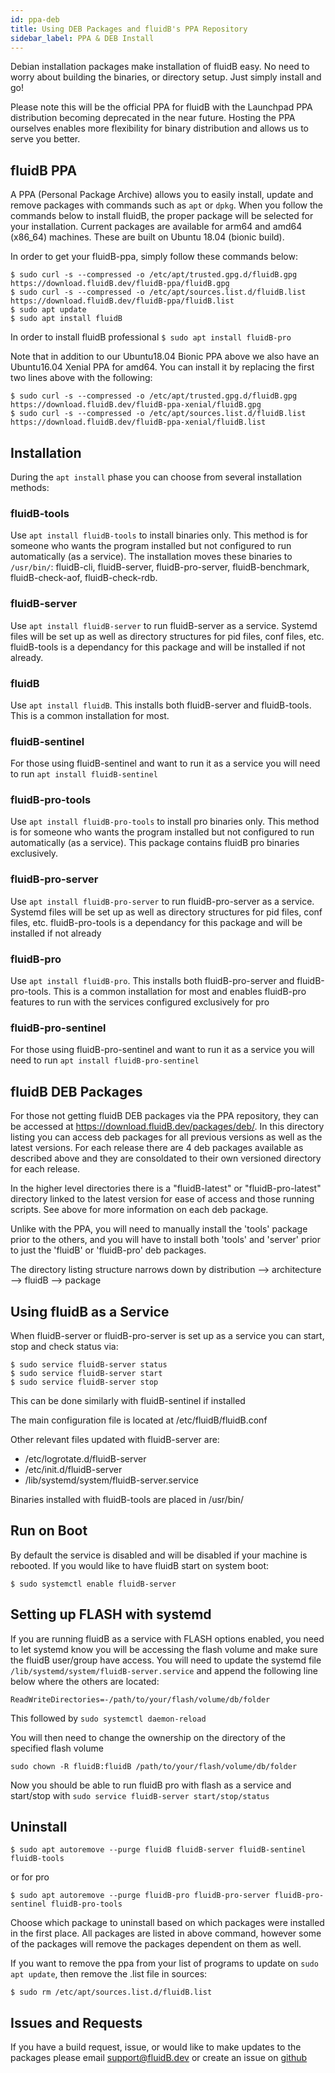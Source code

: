 ```yaml
---
id: ppa-deb
title: Using DEB Packages and fluidB's PPA Repository
sidebar_label: PPA & DEB Install
---
```


<div id="blog_body">

Debian installation packages make installation of fluidB easy. No need to worry about building the binaries, or directory setup. Just simply install and go!

Please note this will be the official PPA for fluidB with the Launchpad PPA distribution becoming deprecated in the near future. Hosting the PPA ourselves enables more flexibility for binary distribution and allows us to serve you better. 

## fluidB PPA

A PPA (Personal Package Archive) allows you to easily install, update and remove packages with commands such as `apt` or `dpkg`. When you follow the commands below to install fluidB, the proper package will be selected for your installation. Current packages are available for arm64 and amd64 (x86_64) machines. These are built on Ubuntu 18.04 (bionic build).

In order to get your fluidB-ppa, simply follow these commands below:
```
$ sudo curl -s --compressed -o /etc/apt/trusted.gpg.d/fluidB.gpg https://download.fluidB.dev/fluidB-ppa/fluidB.gpg
$ sudo curl -s --compressed -o /etc/apt/sources.list.d/fluidB.list https://download.fluidB.dev/fluidB-ppa/fluidB.list
$ sudo apt update
$ sudo apt install fluidB
```
In order to install fluidB professional `$ sudo apt install fluidB-pro`

Note that in addition to our Ubuntu18.04 Bionic PPA above we also have an Ubuntu16.04 Xenial PPA for amd64. You can install it by replacing the  first two lines above with the following:
```
$ sudo curl -s --compressed -o /etc/apt/trusted.gpg.d/fluidB.gpg https://download.fluidB.dev/fluidB-ppa-xenial/fluidB.gpg
$ sudo curl -s --compressed -o /etc/apt/sources.list.d/fluidB.list https://download.fluidB.dev/fluidB-ppa-xenial/fluidB.list
```

## Installation

During the `apt install` phase you can choose from several installation methods:

### fluidB-tools
Use `apt install fluidB-tools` to install binaries only. This method is for someone who wants the program installed but not configured to run automatically (as a service). The installation moves these binaries to `/usr/bin/`: fluidB-cli, fluidB-server, fluidB-pro-server, fluidB-benchmark, fluidB-check-aof, fluidB-check-rdb.

### fluidB-server
Use `apt install fluidB-server` to run fluidB-server as a service. Systemd files will be set up as well as directory structures for pid files, conf files, etc. fluidB-tools is a dependancy for this package and will be installed if not already.

### fluidB
Use `apt install fluidB`. This installs both fluidB-server and fluidB-tools. This is a common installation for most.

### fluidB-sentinel
For those using fluidB-sentinel and want to run it as a service you will need to run `apt install fluidB-sentinel`

### fluidB-pro-tools
Use `apt install fluidB-pro-tools` to install pro binaries only. This method is for someone who wants the program installed but not configured to run automatically (as a service). This package contains fluidB pro binaries exclusively.

### fluidB-pro-server
Use `apt install fluidB-pro-server` to run fluidB-pro-server as a service. Systemd files will be set up as well as directory structures for pid files, conf files, etc. fluidB-pro-tools is a dependancy for this package and will be installed if not already

### fluidB-pro
Use `apt install fluidB-pro`. This installs both fluidB-pro-server and fluidB-pro-tools. This is a common installation for most and enables fluidB-pro features to run with the services configured exclusively for pro

### fluidB-pro-sentinel
For those using fluidB-pro-sentinel and want to run it as a service you will need to run `apt install fluidB-pro-sentinel`

## fluidB DEB Packages
For those not getting fluidB DEB packages via the PPA repository, they can be accessed at https://download.fluidB.dev/packages/deb/. In this directory listing you can access deb packages for all previous versions as well as the latest versions. For each release there are 4 deb packages available as described above and they are consoldated to their own versioned directory for each release. 

In the higher level directories there is a "fluidB-latest" or "fluidB-pro-latest" directory linked to the latest version for ease of access and those running scripts. See above for more information on each deb package.

Unlike with the PPA, you will need to manually install the 'tools' package prior to the others, and you will have to install both 'tools' and 'server' prior to just the 'fluidB' or 'fluidB-pro' deb packages. 

The directory listing structure narrows down by distribution --> architecture --> fluidB --> package


## Using fluidB as a Service

When fluidB-server or fluidB-pro-server is set up as a service you can start, stop and check status via:
```
$ sudo service fluidB-server status
$ sudo service fluidB-server start
$ sudo service fluidB-server stop
```
This can be done similarly with fluidB-sentinel if installed

The main configuration file is located at /etc/fluidB/fluidB.conf

Other relevant files updated with fluidB-server are:
* /etc/logrotate.d/fluidB-server
* /etc/init.d/fluidB-server
* /lib/systemd/system/fluidB-server.service

Binaries installed with fluidB-tools are placed in /usr/bin/

## Run on Boot

By default the service is disabled and will be disabled if your machine is rebooted. If you would like to have fluidB start on system boot:
```
$ sudo systemctl enable fluidB-server
```

## Setting up FLASH with systemd

If you are running fluidB as a service with FLASH options enabled, you need to let systemd know you will be accessing the flash volume and make sure the fluidB user/group have access. You will need to update the systemd file  `/lib/systemd/system/fluidB-server.service` and append the following line below where the others are located:
```
ReadWriteDirectories=-/path/to/your/flash/volume/db/folder
```
This followed by `sudo systemctl daemon-reload`

You will then need to change the ownership on the directory of the specified flash volume
```
sudo chown -R fluidB:fluidB /path/to/your/flash/volume/db/folder

```
Now you should be able to run fluidB pro with flash as a service and start/stop with `sudo service fluidB-server start/stop/status`



## Uninstall
```
$ sudo apt autoremove --purge fluidB fluidB-server fluidB-sentinel fluidB-tools
```
or for pro
```
$ sudo apt autoremove --purge fluidB-pro fluidB-pro-server fluidB-pro-sentinel fluidB-pro-tools
```
Choose which package to uninstall based on which packages were installed in the first place. All packages are listed in above command, however some of the packages will remove the packages dependent on them as well.

If you want to remove the ppa from your list of programs to update on `sudo apt update`, then remove the .list file in sources:
```
$ sudo rm /etc/apt/sources.list.d/fluidB.list
```

## Issues and Requests

If you have a build request, issue, or would like to make updates to the packages please email support@fluidB.dev or create an issue on [github](https://github.com/JohnSully/fluidB/issues)


</div>
